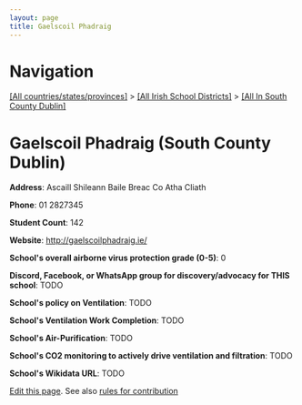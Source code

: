 ```yaml
---
layout: page
title: Gaelscoil Phadraig
---
```

# Navigation

[[All countries/states/provinces]](../../..) > [[All Irish School Districts]](../..) > [[All In South County Dublin]](..)

# Gaelscoil Phadraig (South County Dublin)

**Address**: Ascaill Shileann Baile Breac Co Atha Cliath

**Phone**: 01 2827345

**Student Count**: 142

**Website**: <http://gaelscoilphadraig.ie/>

**School's overall airborne virus protection grade (0-5)**: 0

**Discord, Facebook, or WhatsApp group for discovery/advocacy for THIS school**: TODO

**School's policy on Ventilation**: TODO

**School's Ventilation Work Completion**: TODO

**School's Air-Purification**: TODO

**School's CO2 monitoring to actively drive ventilation and filtration**: TODO

**School's Wikidata URL**: TODO


[Edit this page](https://github.com/ventilate-schools/Ireland/edit/main/./Dublin_South_County_Dublin/Gaelscoil_Phadraig.md). See also [rules for contribution](../../../contribution-rules/)